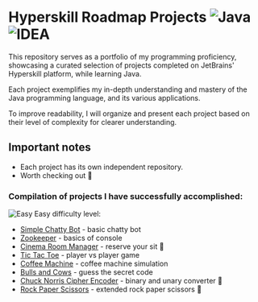 # Hyperskill Roadmap Projects ![Java](https://badges.aleen42.com/src/java.svg)![IDEA](https://badges.aleen42.com/src/idea.svg)

This repository serves as a portfolio of my programming proficiency, showcasing a curated selection of projects completed on JetBrains' Hyperskill platform, while learning Java. 

Each project exemplifies my in-depth understanding and mastery of the Java programming language, and its various applications.

To improve readability, I will organize and present each project based on their level of complexity for clearer understanding.

## Important notes
* Each project has its own independent repository.
* Worth checking out 💎

### Compilation of projects I have successfully accomplished:

![Easy](https://i.imgur.com/2vmB65w.png) Easy difficulty level:
  - [Simple Chatty Bot](https://github.com/dennisfsilva/hyperskill-Simple-Chatty-Bot-Java) - basic chatty bot
  - [Zookeeper](https://github.com/dennisfsilva/hyperskill-Zookeeper-Java) - basics of console
  - [Cinema Room Manager](https://github.com/dennisfsilva/hyperskill-Cinema-Room-Manager-Java) - reserve your sit 💎
  - [Tic Tac Toe](https://github.com/dennisfsilva/hyperskill-Tic-Tac-Toe-Java) - player vs player game
  - [Coffee Machine](https://github.com/dennisfsilva/hyperskill-Coffee-Machine-Java) - coffee machine simulation
  - [Bulls and Cows](https://github.com/dennisfsilva/hyperskill-Bulls-and-Cows-Java) - guess the secret code
  - [Chuck Norris Cipher Encoder](https://github.com/dennisfsilva/hyperskill-Chuck-Norris-Cipher-Encoder-Java) - binary and unary converter 💎
  - [Rock Paper Scissors](https://github.com/dennisfsilva/hyperskill-Rock-Paper-Scissors-Java) - extended rock paper scissors 💎
